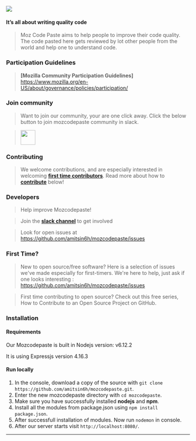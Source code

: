 [<img src="https://screenshotscdn.firefoxusercontent.com/images/d03b1f5a-b1da-4f11-b34d-b69861f9cd43.png">](https://mozcodepaste.herokuapp.com/)

#### It’s all about writing quality code

> Moz Code Paste aims to help people to improve their code quality. The code pasted here gets reviewed by lot other people from the world and help one to understand code.

### Participation Guidelines

> **[Mozilla Community Participation Guidelines]** https://www.mozilla.org/en-US/about/governance/policies/participation/

### Join community

> Want to join our community, your are one click away. Click the below button to join mozcodepaste community in slack.

> [<img src="https://screenshotscdn.firefoxusercontent.com/images/d3e889f4-c765-45a8-a612-8b93b2b9c4d3.png" height="40">](https://join.slack.com/t/mozcodepaste/shared_invite/enQtMzU2MjIwMjQ4MTE4LWNhZDBiZmZkYzQ2NjM4OTkzM2VkYzkwZGU0MTgwMmU1NGMyZmQwZjFlNDIyNzZlNWUwNTE4MGQwZTUxNjVkYjM)

### Contributing

> We welcome contributions, and are especially interested in welcoming **[first time contributors](#first-time)**. Read more about how to **[contribute](#developers)** below!

### Developers

> Help improve Mozcodepaste!

> Join the **[slack channel](https://join.slack.com/t/mozcodepaste/shared_invite/enQtMzU2MjIwMjQ4MTE4LWNhZDBiZmZkYzQ2NjM4OTkzM2VkYzkwZGU0MTgwMmU1NGMyZmQwZjFlNDIyNzZlNWUwNTE4MGQwZTUxNjVkYjM)** to get involved

> Look for open issues at https://github.com/amitsin6h/mozcodepaste/issues

### First Time?

> New to open source/free software? Here is a selection of issues we've made especially for first-timers. We're here to help, just ask if one looks interesting : https://github.com/amitsin6h/mozcodepaste/issues

> First time contributing to open source? Check out this free series, How to Contribute to an Open Source Project on GitHub.

### Installation

#### Requirements

Our Mozcodepaste is built in Nodejs version: v6.12.2

It is using Expressjs version 4.16.3

#### Run locally

1. In the console, download a copy of the source with `git clone https://github.com/amitsin6h/mozcodepaste.git`.
2. Enter the new mozcodepaste directory with `cd mozcodepaste`.
3. Make sure you have successfully installed **nodejs** and **npm**.
4. Install all the modules from package.json using `npm install package.json`.
5. After successfull installation of modules. Now run `nodemon` in console.
6. After our server starts visit `http://localhost:8080/`.


----------------------------------------------------------------------------------------------------------------------------------
